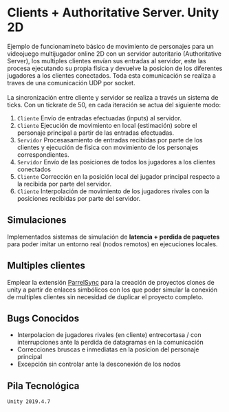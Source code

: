 # Clients + Authoritative Server. Unity 2D

Ejemplo de funcionamineto básico de movimiento de personajes para un videojuego multijugador online 2D con un servidor autoritario (Authoritative Server), los multiples clientes envían
sus entradas al servidor, este las procesa ejecutando su propia física y devuelve la posicion de los diferentes jugadores a los clientes conectados. Toda esta comunicación se 
realiza a traves de una comunicación UDP por socket.
<br><br>
La sincronización entre cliente y servidor se realiza a través un sistema de ticks. Con un tickrate de 50, en cada iteración se actua del siguiente modo:
1. `Cliente` Envío de entradas efectuadas (inputs) al servidor.
2. `Cliente` Ejecución de movimiento en local (estimación) sobre el personaje principal a partir de las entradas efectuadas.
3. `Servidor` Procesasamiento de entradas recibidas por parte de los clientes y ejecución de fisica con movimiento de los personajes correspondientes.
4. `Servidor` Envío de las posiciones de todos los jugadores a los clientes conectados
5. `Cliente` Corrección en la posición local del jugador principal respecto a la recibida por parte del servidor.
6. `Cliente` Interpolación de movimiento de los jugadores rivales con la posiciones recibidas por parte del servidor.

## Simulaciones
Implementados sistemas de simulación de <strong>latencia + perdida de paquetes</strong> para poder imitar un entorno real (nodos remotos) en ejecuciones locales.


## Multiples clientes
Emplear la extensión [ParrelSync](https://github.com/VeriorPies/ParrelSync) para la creación de proyectos clones de unity a partir de enlaces simbólicos con los que poder simular la conexión de multiples clientes sin necesidad de duplicar el proyecto completo.

## Bugs Conocidos
- Interpolacion de jugadores rivales (en cliente) entrecortasa / con interrupciones ante la perdida de datagramas en la comunicación
- Correcciones bruscas e inmediatas en la posicion del personaje principal
- Excepción sin controlar ante la desconexión de los nodos

## Pila Tecnológica
`Unity 2019.4.7`
